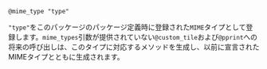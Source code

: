 ```
@mime_type "type"
```

`"type"`をこのパッケージのパッケージ定義時に登録された`MIME`タイプとして登録します。`mime_types`引数が提供されていない`@custom_tile`および`@pprint`への将来の呼び出しは、このタイプに対応するメソッドを生成し、以前に宣言されたMIMEタイプとともに生成されます。
